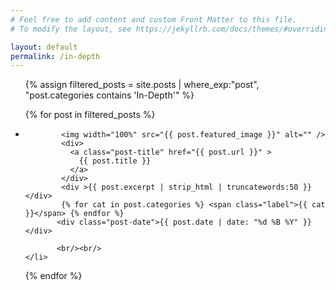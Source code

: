 ```yaml
---
# Feel free to add content and custom Front Matter to this file.
# To modify the layout, see https://jekyllrb.com/docs/themes/#overriding-theme-defaults

layout: default
permalink: /in-depth
---
```


<style>
    .post-date {
        font-size: 0.8em; /* Imposta il font più piccolo */
        color: #aaaaaa; /* Opzionale: Cambia il colore se desiderato */
    }

    .post-title {
        font-size: 1.6em; /* Imposta il font più piccolo */
    }

    .excerpt {
        font-size: 1.0em; /* Imposta il font più piccolo */
        color: #999; /* Opzionale: Cambia il colore se desiderato */
    }


    .label {
      --tw-text-opacity: 1;
      color: rgb(30 64 175/var(--tw-text-opacity));
      font-weight: 500;
      font-size: .875rem;
      line-height: 1.25rem;
      padding-bottom: .125rem;
      padding-top: .125rem;
      padding-left: .75rem;
      padding-right: .75rem;    
      border-radius: 9999px;
      align-items: center;
      --tw-bg-opacity: 1;
      background-color: rgb(219 234 254/var(--tw-bg-opacity));
    }
    
</style>




<ul>
  
  {% assign filtered_posts = site.posts | where_exp:"post", "post.categories contains 'In-Depth'" %}

  {% for post in filtered_posts  %}
    <li>
            
            <img width="100%" src="{{ post.featured_image }}" alt="" />
            <div>
              <a class="post-title" href="{{ post.url }}" >
                {{ post.title }}
              </a>
            </div>
            <div >{{ post.excerpt | strip_html | truncatewords:50 }}</div>
            {% for cat in post.categories %} <span class="label">{{ cat }}</span> {% endfor %}
           <div class="post-date">{{ post.date | date: "%d %B %Y" }}</div>
           
           <br/><br/>
    </li>
  {% endfor %}
</ul>

